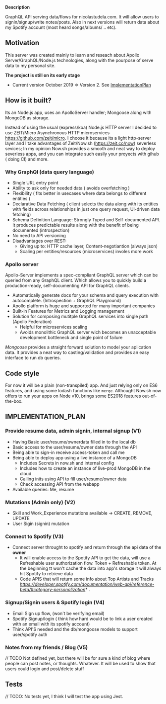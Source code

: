 **Description**

GraphQL API serving data/flows for nicolastudela.com. It will allow users to signin/signup/write notes/posts. Also in next versions will return data about my Spotify account (most heard songs/albums/ .. etc). 

## Motivation

This server was created mainly to learn and reseach about Apollo Server/GraphQL/Node.js technologies, along with the pourpose of serve data to my personal site.

**The project is still on its early stage**

* Current version
 October 2019 => Version 2. See [ImplementationPlan](#IMPLEMENTATION_PLAN)

## How is it built?

Its an Node.js app, uses an ApolloServer handler; Mongoose along with MongoDB as storage.

Instead of using the usual (express/koa) Node.js HTTP server I decided to use ZEIT/Micro Asynchronous HTTP microservices https://github.com/zeit/micro. I choose it because its a light http-server layer and I take advantages of Zeit/Now.sh (https://zeit.co/now) severless sevices; In my opinion Now.sh provides a smooth and neat way to deploy severless apps, and you can integrate such easily your proyects with gihub ( doing CI) and more.

### Why GraphQl (data query language)

* Single URL entry point
* Ability to ask only for needed data ( avoids overfetching )
* Flexibility ( fits better in usecases where data belongs to different entities )
* Declarative Data Fetching ( client selects the data along with its entities with fields across relationships in just one query request, UI-driven data fetching)
* Schema Definition Language: Strongly Typed and Self-documented API. It produces predictable results along with the benefit of being documented (introspection)
* No need to API versioning 
* Disadvantages over REST: 
  - Giving up to: HTTP cache layer, Content-negotiantion (always json)
  - Scaling per entities/resources (microservices) involes more work 

### Apollo server

Apollo-Server implements a spec-compliant GraphQL server which can be queried from any GraphQL client. Which allows you to quickly build a production-ready, self-documenting API for GraphQL clients.

* Automatically generate docs for your schema and query execution with autocomplete. (Introspection + GraphQL Playground)
* Apollo platform is huge and supported for many important companies
* Built-in Features for Metrics and Logging management
* Solution for composing mutitple GraphQL services into single path (Apollo Federation)
  - Helpful for microservices scaling
  - Avoids monolithic GraphQL server wich becomes an unacceptable development bottleneck and single point of failure  

*Mongoose* provides a straight forward solution to model your aplication data. It provides a neat way to casting/validation and provides an easy interface to run db queries.



## Code style
For now it will be a plain (non-transpiled) app. And just relying only on ES6 features, and using some lodash functions like `merge`. Althought Now.sh now offers to run your apps on  Node v10, brings some ES2018 features out-of-the-box. 

## IMPLEMENTATION_PLAN
 

### Provide resume data, admin signin, internal signup (V1)

- Having Basic user/resume/ownerdata filled in to the local db
- Basic access to the user/resume/owner data through the API
- Being able to sign-in receive access-token and call me 
- Being able to deploy app using a live instance of a MongoDB
  - Includes Secrets in now.sh and internal config
  - Includes how to create an instance of live-prod MongoDB in the cloud
  - Calling inits using API to fill user/resume/owner data
  - Check accessing API from the webapp 
- Available queries: Me, resume   

### Mutations (Admin only) (V2)

- Skill and Work_Experience mutations available -> CREATE, REMOVE, UPDATE
- User Sigin (signin) mutation
  

### Connect to Spotify  (V3)

- Connect server throught to spotify and return through the api data of the **owner** 
  - It will enable access to the Spotify API to get the data, will use a Refreshable user authorization flow. Token + Refreshable token.  At the beginning tt won't cache the data into app's storage it will always hit Spotify to retrieve data 
  - Code APIS that will return some info about Top Artists and Tracks *https://developer.spotify.com/documentation/web-api/reference-beta/#category-personalization** .
    
###  Signup/Signin users & Spotify login (V4)

- Email Sign up flow, (won't be verifying email)
- Spotify Signup/login ( think how hard would be to link a user created with an email with its spotify account)
- Think API'S needed and the db/mongoose models to support user/spotify auth    

### Notes from my friends / Blog  (V5)

// TODO Not defined yet, but there will be for sure a kind of blog where people can post notes, or thoughts. Whatever. It will be used to show that users could login and post/delete stuff


## Tests
// TODO: No tests yet, I think I will test the app using Jest.
